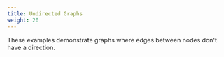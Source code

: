 ```yaml
---
title: Undirected Graphs
weight: 20
---
```

These examples demonstrate graphs where edges between nodes don't have a direction.

